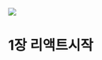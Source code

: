 <img src="https://s3.us-west-2.amazonaws.com/secure.notion-static.com/ce924df0-8e1c-4e6b-bf02-947bbbc2c49e/Untitled.png?X-Amz-Algorithm=AWS4-HMAC-SHA256&X-Amz-Content-Sha256=UNSIGNED-PAYLOAD&X-Amz-Credential=AKIAT73L2G45EIPT3X45%2F20220703%2Fus-west-2%2Fs3%2Faws4_request&X-Amz-Date=20220703T005438Z&X-Amz-Expires=86400&X-Amz-Signature=dbdb9534810a5c9d560b680be49e93ed3d55e1ea73d37aada12c2ec3842f83b9&X-Amz-SignedHeaders=host&response-content-disposition=filename%20%3D%22Untitled.png%22&x-id=GetObject"></img>

# 1장 리액트시작
